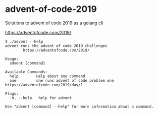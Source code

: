 # advent-of-code-2019

Solutions to advent of code 2019 as a golang cli

https://adventofcode.com/2019/

```
$ ./advent --help
advent runs the advent of code 2019 challenges
        https://adventofcode.com/2019/

Usage:
  advent [command]

Available Commands:
  help        Help about any command
  one         one runs advent of code problem one https://adventofcode.com/2019/day/1

Flags:
  -h, --help   help for advent

Use "advent [command] --help" for more information about a command.
```
